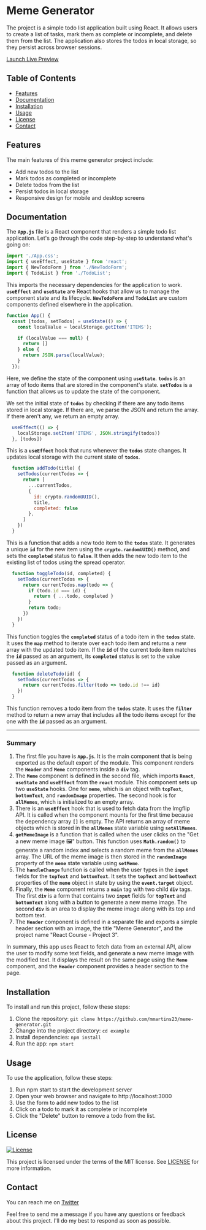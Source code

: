 # Meme Generator

The project is a simple todo list application built using React. It allows users to create a list of tasks, mark them as complete or incomplete, and delete them from the list. The application also stores the todos in local storage, so they persist across browser sessions.



[Launch Live Preview](https://lucky-rugelach-9d52a0.netlify.app/)

## Table of Contents

- [Features](#features)
- [Documentation](#documentation)
- [Installation](#installation)
- [Usage](#usage)
- [License](#license)
- [Contact](#contact)

## Features

The main features of this meme generator project include:

* Add new todos to the list
* Mark todos as completed or incomplete
* Delete todos from the list
* Persist todos in local storage
* Responsive design for mobile and desktop screens

## Documentation
The **`App.js`** file is a React component that renders a simple todo list application. Let's go through the code step-by-step to understand what's going on:

```js
import './App.css';
import { useEffect, useState } from 'react';
import { NewTodoForm } from './NewTodoForm';
import { TodoList } from './TodoList';

```

This imports the necessary dependencies for the application to work. **`useEffect`** and **`useState`** are React hooks that allow us to manage the component state and its lifecycle. **`NewTodoForm`** and **`TodoList`** are custom components defined elsewhere in the application.

```js
function App() {
  const [todos, setTodos] = useState(() => {
    const localValue = localStorage.getItem('ITEMS');

    if (localValue === null) {
      return []
    } else {
      return JSON.parse(localValue);
    }
  });

```

Here, we define the state of the component using **`useState`**. **`todos`** is an array of todo items that are stored in the component's state. **`setTodos`** is a function that allows us to update the state of the component.

We set the initial state of **`todos`** by checking if there are any todo items stored in local storage. If there are, we parse the JSON and return the array. If there aren't any, we return an empty array.

```js
  useEffect(() => {
    localStorage.setItem('ITEMS', JSON.stringify(todos))
  }, [todos])

```

This is a **`useEffect`** hook that runs whenever the **`todos`** state changes. It updates local storage with the current state of **`todos`**.

```js
  function addTodo(title) {
    setTodos(currentTodos => {
      return [
        ...currentTodos,
        {
          id: crypto.randomUUID(),
          title,
          completed: false
        },
      ]
    })
  }

```

This is a function that adds a new todo item to the **`todos`** state. It generates a unique **`id`** for the new item using the **`crypto.randomUUID()`** method, and sets the **`completed`** status to **`false`**. It then adds the new todo item to the existing list of todos using the spread operator.

```js
  function toggleTodo(id, completed) {
    setTodos(currentTodos => {
      return currentTodos.map(todo => {
        if (todo.id === id) {
          return { ...todo, completed }
        }
        return todo;
      })
    })
  }

```

This function toggles the **`completed`** status of a todo item in the **`todos`** state. It uses the **`map`** method to iterate over each todo item and returns a new array with the updated todo item. If the **`id`** of the current todo item matches the **`id`** passed as an argument, its **`completed`** status is set to the value passed as an argument.

```js
  function deleteTodo(id) {
    setTodos(currentTodos => {
      return currentTodos.filter(todo => todo.id !== id)
    })
  }

```

This function removes a todo item from the **`todos`** state. It uses the **`filter`** method to return a new array that includes all the todo items except for the one with the **`id`** passed as an argument.
***
### Summary

1. The first file you have is **`App.js`**. It is the main component that is being exported as the default export of the module. This component renders the **`Header`** and **`Meme`** components inside a **`div`** tag.
2. The **`Meme`** component is defined in the second file, which imports **`React`**, **`useState`** and **`useEffect`** from the **`react`** module. This component sets up two **`useState`** hooks. One for **`meme`**, which is an object with **`topText`**, **`bottomText`**, and **`randomImage`** properties. The second hook is for **`allMemes`**, which is initialized to an empty array.
3. There is an **`useEffect`** hook that is used to fetch data from the Imgflip API. It is called when the component mounts for the first time because the dependency array **`[]`** is empty. The API returns an array of meme objects which is stored in the **`allMemes`** state variable using **`setAllMemes`**.
4. **`getMemeImage`** is a function that is called when the user clicks on the "Get a new meme image 🖼" button. This function uses **`Math.random()`** to generate a random index and selects a random meme from the **`allMemes`** array. The URL of the meme image is then stored in the **`randomImage`** property of the **`meme`** state variable using **`setMeme`**.
5. The **`handleChange`** function is called when the user types in the **`input`** fields for the **`topText`** and **`bottomText`**. It sets the **`topText`** and **`bottomText`** properties of the **`meme`** object in state by using the **`event.target`** object.
6. Finally, the **`Meme`** component returns a **`main`** tag with two child **`div`** tags. The first **`div`** is a form that contains two **`input`** fields for **`topText`** and **`bottomText`** along with a button to generate a new meme image. The second **`div`** is an area to display the meme image along with its top and bottom text.
7. The **`Header`** component is defined in a separate file and exports a simple header section with an image, the title "Meme Generator", and the project name "React Course - Project 3".

In summary, this app uses React to fetch data from an external API, allow the user to modify some text fields, and generate a new meme image with the modified text. It displays the result on the same page using the **`Meme`** component, and the **`Header`** component provides a header section to the page.

## Installation

To install and run this project, follow these steps:

1. Clone the repository: `git clone https://github.com/mmartins23/meme-generator.git`
2. Change into the project directory: `cd example`
3. Install dependencies: `npm install`
4. Run the app: `npm start`

## Usage

To use the application, follow these steps:

1. Run npm start to start the development server
2. Open your web browser and navigate to http://localhost:3000
3. Use the form to add new todos to the list
4. Click on a todo to mark it as complete or incomplete
5. Click the "Delete" button to remove a todo from the list.

## License

[![License](https://img.shields.io/badge/license-MIT-blue.svg)](https://opensource.org/licenses/MIT)

This project is licensed under the terms of the MIT license. See [LICENSE](LICENSE) for more information.


## Contact

You can reach me on [Twitter](https://twitter.com/23mmartins)


Feel free to send me a message if you have any questions or feedback about this project. I'll do my best to respond as soon as possible.
